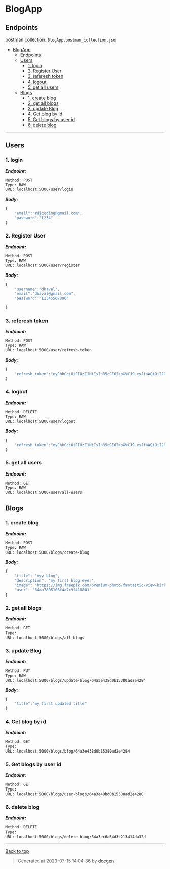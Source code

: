 # BlogApp

<!--- If we have only one group/collection, then no need for the "ungrouped" heading -->

## Endpoints

postman collection: `BlogApp.postman_collection.json`

- [BlogApp](#blogapp)
  - [Endpoints](#endpoints)
  - [Users](#users)
    - [1. login](#1-login)
    - [2. Register User](#2-register-user)
    - [3. referesh token](#3-referesh-token)
    - [4. logout](#4-logout)
    - [5. get all users](#5-get-all-users)
  - [Blogs](#blogs)
    - [1. create blog](#1-create-blog)
    - [2. get all blogs](#2-get-all-blogs)
    - [3. update Blog](#3-update-blog)
    - [4. Get blog by id](#4-get-blog-by-id)
    - [5. Get blogs by user id](#5-get-blogs-by-user-id)
    - [6. delete blog](#6-delete-blog)

---

## Users

### 1. login

**_Endpoint:_**

```bash
Method: POST
Type: RAW
URL: localhost:5000/user/login
```

**_Body:_**

```js
{
    "email":"rdjcoding@gmail.com",
    "password":"1234"
}
```

### 2. Register User

**_Endpoint:_**

```bash
Method: POST
Type: RAW
URL: localhost:5000/user/register
```

**_Body:_**

```js
{
    "username":"dhaval",
    "email":"dhaval@gmail.com",
    "password":"12345567890"

}
```

### 3. referesh token

**_Endpoint:_**

```bash
Method: POST
Type: RAW
URL: localhost:5000/user/refresh-token
```

**_Body:_**

```js
{
    "refresh_token":"eyJhbGciOiJIUzI1NiIsInR5cCI6IkpXVCJ9.eyJfaWQiOiI2NGFjNGNjNWQzOTA5MGJiN2I2ZTNjYTMiLCJ1c2VybmFtZSI6IkRyaiIsImVtYWlsIjoicmRqY29kaW5nQGdtYWlsLmNvbSIsImlhdCI6MTY4OTA3NTI4N30.wK8d9EOdPDwjYeYNB2c9GD0mdXTFhLBCAt7gmd0I3mk"
}
```

### 4. logout

**_Endpoint:_**

```bash
Method: DELETE
Type: RAW
URL: localhost:5000/user/logout
```

**_Body:_**

```js
{
    "refresh_token":"eyJhbGciOiJIUzI1NiIsInR5cCI6IkpXVCJ9.eyJfaWQiOiI2NGFjNGNjNWQzOTA5MGJiN2I2ZTNjYTMiLCJ1c2VybmFtZSI6IkRyaiIsImVtYWlsIjoicmRqY29kaW5nQGdtYWlsLmNvbSIsImlhdCI6MTY4OTA3NTI4N30.wK8d9EOdPDwjYeYNB2c9GD0mdXTFhLBCAt7gmd0I3mk"
}
```

### 5. get all users

**_Endpoint:_**

```bash
Method: GET
Type: RAW
URL: localhost:5000/user/all-users
```

## Blogs

### 1. create blog

**_Endpoint:_**

```bash
Method: POST
Type: RAW
URL: localhost:5000/blogs/create-blog
```

**_Body:_**

```js
{
    "title": "myy blog",
    "description": "my first blog ever",
    "image": "https://img.freepik.com/premium-photo/fantastic-view-kirkjufellsfoss-waterfall-near-kirkjufell-mountain-sunset_761071-868.jpg?w=2000",
    "user": "64aa7805106f4a7c9f418801"
}
```

### 2. get all blogs

**_Endpoint:_**

```bash
Method: GET
Type:
URL: localhost:5000/blogs/all-blogs
```

### 3. update Blog

**_Endpoint:_**

```bash
Method: PUT
Type: RAW
URL: localhost:5000/blogs/update-blog/64a3e438d0b15380ad2e4284
```

**_Body:_**

```js
{
    "title":"my first updated title"
}
```

### 4. Get blog by id

**_Endpoint:_**

```bash
Method: GET
Type:
URL: localhost:5000/blogs/blog/64a3e438d0b15380ad2e4284
```

### 5. Get blogs by user id

**_Endpoint:_**

```bash
Method: GET
Type:
URL: localhost:5000/blogs/user-blogs/64a3e40bd0b15380ad2e4280
```

### 6. delete blog

**_Endpoint:_**

```bash
Method: DELETE
Type:
URL: localhost:5000/blogs/delete-blog/64a3ec6a54d3c213414da32d
```

---

[Back to top](#blogapp)

> Generated at 2023-07-15 14:04:36 by [docgen](https://github.com/thedevsaddam/docgen)

